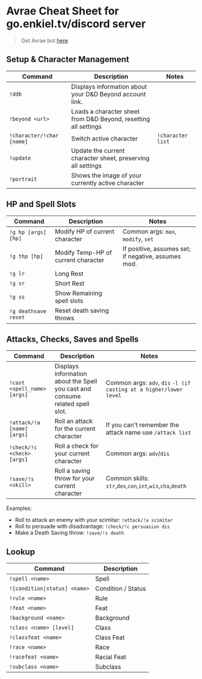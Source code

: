 # Avrae Cheat Sheet for go.enkiel.tv/discord server

> Get Avrae bot [here](https://avrae.io/)

## Setup & Character Management

| Command             | Description                                                     | Notes             |
| ------------------- | --------------------------------------------------------------- | ----------------- |
| `!ddb`              | Displays information about your D&D Beyond account link.        |                   |
| `!beyond <url>`     | Loads a character sheet from D&D Beyond, resetting all settings |                   |
| `!character/!char [name]` | Switch active character                                         | `!character list` |
| `!update`           | Update the current character sheet, preserving all settings     |                   |
| `!portrait`         | Shows the image of your currently active character              |                   |

## HP and Spell Slots

| Command              | Description                         | Notes                                               |
| -------------------- | ----------------------------------- | --------------------------------------------------- |
| `!g hp [args] [hp]`  | Modify HP of current character      | Common args: `max`, `modify`, `set`                 |
| `!g thp [hp]`        | Modify Temp-HP of current character | If positive, assumes set; if negative, assumes mod. |
| `!g lr`              | Long Rest                           |                                                     |
| `!g sr`              | Short Rest                          |                                                     |
| `!g ss`              | Show Remaining spell slots          |                                                     |
| `!g deathsave reset` | Reset death saving throws           |                                                     |

## Attacks, Checks, Saves and Spells

| Command                     | Description                                              | Notes                                                      |
| --------------------------- | -------------------------------------------------------- | ---------------------------------------------------------- |
| `!cast <spell_name> [args]` | Displays information about the Spell you cast and consume related spell slot. | Common args: `adv`, `dis` `-l (if casting at a higher/lower level`                                 |
| `!attack/!a [name] [args]`     | Roll an attack for the current character                 | If you can't remember the attack name use `/attack list`   |
| `!check/!c <check> [args]`     | Roll a check for your current character                  | Common args: `adv`/`dis`                                   |
| `!save/!s <skill>`             | Roll a saving throw for your current character           | Common skills: `str`,`dex`,`con`,`int`,`wis`,`cha`,`death` |

Examples:

- Roll to attack an enemy with your scimitar: `!attack/!a scimitar`
- Roll to persuade with disadvantage: `!check/!c persuasion dis`
- Make a Death Saving throw: `!save/!s death`

## Lookup

| Command                       | Description        |
| ----------------------------- | ------------------ |
| `!spell <name>`               | Spell              |
| `![condition\|status] <name>` | Condition / Status |
| `!rule <name>`                | Rule               |
| `!feat <name>`                | Feat               |
| `!background <name>`          | Background         |
| `!class <name> [level]`       | Class              |
| `!classfeat <name>`           | Class Feat         |
| `!race <name>`                | Race               |
| `!racefeat <name>`            | Racial Feat        |
| `!subclass <name>`            | Subclass           |
